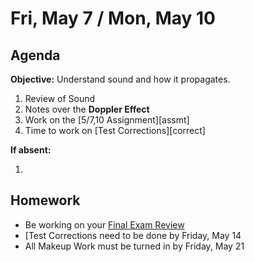 Fri, May 7 / Mon, May 10
==================  
  
Agenda  
---------  
**Objective:** Understand sound and how it propagates.
  
1. Review of Sound
2. Notes over the **Doppler Effect**
3. Work on the [5/7,10 Assignment][assmt]
4. Time to work on [Test Corrections][correct]
  
**If absent:** 

1. 
  
Homework   
-------------  
- Be working on your [Final Exam Review][rev]
- [Test Corrections need to be done by Friday, May 14
- All Makeup Work must be turned in by Friday, May 21

[rev]: https://avon.schoology.com/course/2624603689/materials?f=450604587

<!--stackedit_data:
eyJoaXN0b3J5IjpbMTU5ODM2MzI3OSwxNTQ4NDQ2ODQ3LDE5Nj
kyNTgxMCwtMTMxNDc3NjcwMSwxMTkyNzUwMTk0LDgzMzQ5NTU1
LC0zNzk3NzEyMDEsMjQ4Nzc4NTc3LDE0NTI5MjM2MDQsLTc2OT
MxMzk3NSwtMzY3ODMxNTQ5LDQ2MTAwNzI4OCwtMjAyNjg4NTgz
MywtNDgzMDA1MTA1LDQwMjc1OTcyMSwtODAzNjAzMTcxLDg5Nj
gwMDM5MiwxMTk3OTMwNzA1LDg5MDY2MTQyOSwxMDIzMDUzMDU1
XX0=
-->